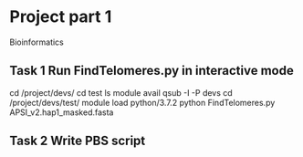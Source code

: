 # Project part 1

Bioinformatics 

## Task 1 Run FindTelomeres.py in interactive mode

cd /project/devs/
cd test
ls
module avail
qsub -I -P devs
cd /project/devs/test/
module load python/3.7.2
python FindTelomeres.py APSI_v2.hap1_masked.fasta

## Task 2 Write PBS script
